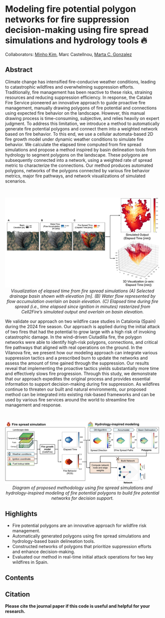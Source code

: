 # Modeling fire potential polygon networks for fire suppression decision-making using fire spread simulations and hydrology tools 🔥
Collaborators: [Minho Kim](https://minho.me), Marc Castellnou, [Marta C. Gonzalez](https://scholar.google.com/citations?user=YAGjro8AAAAJ&hl=en)

Abstract
---------------------
Climate change has intensified fire-conducive weather conditions, leading to catastrophic wildfires and overwhelming suppression efforts. Traditionally, fire management has been reactive to these risks, straining resources and reducing suppression efficiency. In response, the Catalan Fire Service pioneered an innovative approach to guide proactive fire management, manually drawing polygons of fire potential and connections using expected fire behavior on the landscape. However, this manual drawing process is time-consuming, subjective, and relies heavily on expert judgment. To address this limitation, we introduce a method to automatically generate fire potential polygons and connect them into a weighted network based on fire behavior. To this end, we use a cellular automata-based 2D fire growth model under dynamic weather conditions to simulate fire behavior. We calculate the elapsed time computed from fire spread simulations and propose a method inspired by basin delineation tools from hydrology to segment polygons on the landscape. These polygons are subsequently connected into a network, using a weighted rate of spread metric to characterize the connections. Our method produces automated polygons, networks of the polygons connected by various fire behavior metrics, major fire pathways, and network visualizations of simulated scenarios. 

<br/>
<p align="center">
  <img src="figures/concept.jpg" width="900">
  <br><i>Visualization of elapsed time from fire spread simulations (A) Selected drainage basin shown with elevation [m]. (B) Water flow represented by flow accumulation overlain on basin elevation. (C) Elapsed time during fire spread (i.e., time elapsed since ignition in minutes) rasterized from Cell2Fire’s simulated output and overlain on basin elevation.</i>
</p>

We validate our approach on two wildfire case studies in Catalonia (Spain) during the 2024 fire season. Our approach is applied during the initial attack of two fires that had the potential to grow large with a high risk of invoking catastrophic damage. In the wind-driven Ciutadilla fire, the polygon networks were able to identify high-risk polygons, connections, and critical fire pathways that aligned with real operations on the ground. In the Vilanova fire, we present how our modeling approach can integrate various suppression tactics and a prescribed burn to update the networks and assess the amount of time gained through the suppression. Our results reveal that implementing the proactive tactics yields substantially more time and effectively slows fire progression. Through this study, we demonstrate that our approach expedites the original  process and provides essential information to support decision-making during fire suppression. As wildfires continue to threaten our built and natural environments, our proposed method can be integrated into existing risk-based frameworks and can be used by various fire services around the world to streamline fire management and response. 

<br/>
<p align="center">
  <img src="figures/methodology.jpg" width="900">
  <br><i>Diagram of proposed methodology using fire spread simulations and hydrology-inspired modeling of fire potential polygons to build fire potential networks for decision support.</i>
</p>

Highlights
---------------------
* Fire potential polygons are an innovative approach for wildfire risk management.
* Automatically generated polygons using fire spread simulations and hydrology-based basin delineation tools.
* Constructed networks of polygons that prioritize suppression efforts and enhance decision-making.
* Evaluated our method in real-time initial attack operations for two key wildfires in Spain.

Contents
---------------------


Citation
---------------------
**Please cite the journal paper if this code is useful and helpful for your research.**

